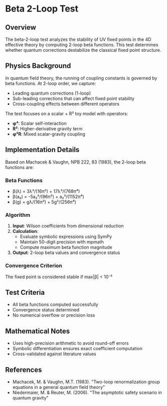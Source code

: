 # Beta 2-Loop Test

## Overview
The beta-2-loop test analyzes the stability of UV fixed points in the 4D effective theory by computing 2-loop beta functions. This test determines whether quantum corrections destabilize the classical fixed point structure.

## Physics Background
In quantum field theory, the running of coupling constants is governed by beta functions. At 2-loop order, we capture:
- Leading quantum corrections (1-loop)
- Sub-leading corrections that can affect fixed point stability
- Cross-coupling effects between different operators

The test focuses on a scalar + R² toy model with operators:
- **φ⁴**: Scalar self-interaction
- **R²**: Higher-derivative gravity term
- **φ²R**: Mixed scalar-gravity coupling

## Implementation Details
Based on Machacek & Vaughn, NPB 222, 83 (1983), the 2-loop beta functions are:

### Beta Functions
- β(λ) = 3λ²/(16π²) + 17λ³/(768π⁴)
- β(a₂) = -5a₂²/(96π²) + a₂³/(1152π⁴)
- β(g) = gλ/(16π²) + 5g²/(256π⁴)

### Algorithm
1. **Input**: Wilson coefficients from dimensional reduction
2. **Calculation**: 
   - Evaluate symbolic expressions using SymPy
   - Maintain 50-digit precision with mpmath
   - Compute maximum beta function magnitude
3. **Output**: 2-loop beta values and convergence status

### Convergence Criterion
The fixed point is considered stable if max|β| < 10⁻³

## Test Criteria
- All beta functions computed successfully
- Convergence status determined
- No numerical overflow or precision loss

## Mathematical Notes
- Uses high-precision arithmetic to avoid round-off errors
- Symbolic differentiation ensures exact coefficient computation
- Cross-validated against literature values

## References
- Machacek, M. & Vaughn, M.T. (1983). "Two-loop renormalization group equations in a general quantum field theory"
- Niedermaier, M. & Reuter, M. (2006). "The asymptotic safety scenario in quantum gravity" 